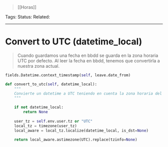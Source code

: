 > [[Horas]]

Tags: 
Status: 
Related: 

___

# Convert to UTC (datetime_local)
> Cuando guardamos una fecha en bbdd se guarda en la zona horaria UTC por defecto. Al leer la fecha en bbdd, tenemos que convertirla a nuestra zona actual.

```python
fields.Datetime.context_timestamp(self, leave.date_from)
```


```python
def convert_to_utc(self, datetime_local):  
    """  
    Convierte un datetime a UTC teniendo en cuenta la zona horaria del usuario.    
    """
	
	if not datetime_local:  
        return None  
  
    user_tz = self.env.user.tz or "UTC"  
    local_tz = timezone(user_tz)  
    local_aware = local_tz.localize(datetime_local, is_dst=None)  
    
    return local_aware.astimezone(UTC).replace(tzinfo=None)
```
